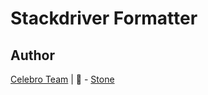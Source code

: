 # Stackdriver Formatter

## Author

[Celebro Team](mailto:devrc@stone.com.br) | :green_heart: - [Stone](https://www.stone.com.br)
